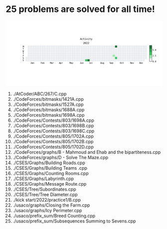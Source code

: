 **25** problems are solved for all time!
=========================================
![](heatmap.png)
1. ./AtCoder/ABC/267/C.cpp
2. ./CodeForces/bitmasks/1421A.cpp
3. ./CodeForces/bitmasks/1527A.cpp
4. ./CodeForces/bitmasks/1688A.cpp
5. ./CodeForces/bitmasks/1698A.cpp
6. ./CodeForces/Contests/803/1698A.cpp
7. ./CodeForces/Contests/803/1698B.cpp
8. ./CodeForces/Contests/803/1698C.cpp
9. ./CodeForces/Contests/805/1702A.cpp
10. ./CodeForces/Contests/805/1702B.cpp
11. ./CodeForces/Contests/805/1702D.cpp
12. ./CodeForces/graphs/B - Mahmoud and Ehab and the bipartiteness.cpp
13. ./CodeForces/graphs/D - Solve The Maze.cpp
14. ./CSES/Graphs/Building Roads.cpp
15. ./CSES/Graphs/Building Teams .cpp
16. ./CSES/Graphs/Counting Rooms.cpp
17. ./CSES/Graphs/Labyrinth.cpp
18. ./CSES/Graphs/Message Route.cpp
19. ./CSES/Tree/Subordinates.cpp
20. ./CSES/Tree/Tree Diameter.cpp
21. ./kick start/2022/practice1/B.cpp
22. ./usaco/graphs/Closing the Farm.cpp
23. ./usaco/graphs/Icy Perimeter.cpp
24. ./usaco/prefix_sum/Breed Counting.cpp
25. ./usaco/prefix_sum/Subsequences Summing to Sevens.cpp
